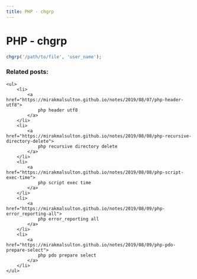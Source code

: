 ```yaml
---
title: PHP - chgrp
---
```


<h1 class="header">PHP - chgrp</h1>

```php
chgrp('/path/to/file', 'user_name');
```


<div class="related_posts_block">
    <h3>Related posts:</h3>

    <ul>
        <li>
            <a href="https://mirakmalsulton.github.io/notes/2019/08/07/php-header-utf8">
                php header utf8
            </a>
        </li>
        <li>
            <a href="https://mirakmalsulton.github.io/notes/2019/08/08/php-recursive-directory-delete">
                php recursive directory delete
            </a>
        </li>
        <li>
            <a href="https://mirakmalsulton.github.io/notes/2019/08/08/php-script-exec-time">
                php script exec time
            </a>
        </li>
		<li>
            <a href="https://mirakmalsulton.github.io/notes/2019/08/09/php-error_reporting-all">
                php error_reporting all
            </a>
        </li>
		<li>
            <a href="https://mirakmalsulton.github.io/notes/2019/08/09/php-pdo-prepare-select">
                php pdo prepare select
            </a>
        </li>
    </ul>
</div>